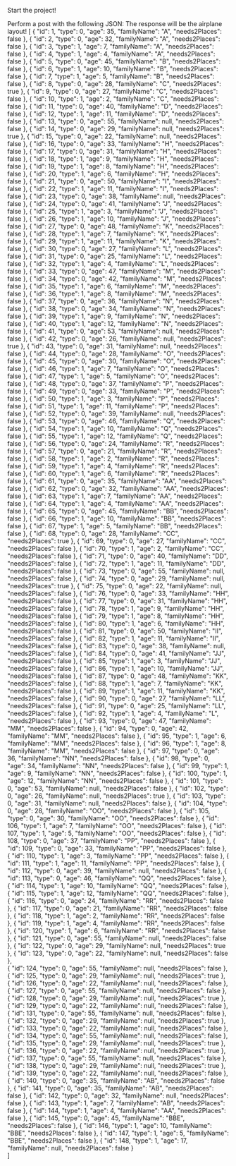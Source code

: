 Start the project!

Perform a post with the following JSON:
The response will be the airplane layout!
[
    {
        "id": 1,
        "type": 0,
        "age": 35,
        "familyName": "A",
        "needs2Places": false
    },
    {
        "id": 2,
        "type": 0,
        "age": 32,
        "familyName": "A",
        "needs2Places": false
    },
    {
        "id": 3,
        "type": 1,
        "age": 7,
        "familyName": "A",
        "needs2Places": false
    },
    {
        "id": 4,
        "type": 1,
        "age": 4,
        "familyName": "A",
        "needs2Places": false
    },
    {
        "id": 5,
        "type": 0,
        "age": 45,
        "familyName": "B",
        "needs2Places": false
    },
    {
        "id": 6,
        "type": 1,
        "age": 10,
        "familyName": "B",
        "needs2Places": false
    },
    {
        "id": 7,
        "type": 1,
        "age": 5,
        "familyName": "B",
        "needs2Places": false
    },
    {
        "id": 8,
        "type": 0,
        "age": 28,
        "familyName": "C",
        "needs2Places": true
    },
    {
        "id": 9,
        "type": 0,
        "age": 27,
        "familyName": "C",
        "needs2Places": false
    },
    {
        "id": 10,
        "type": 1,
        "age": 2,
        "familyName": "C",
        "needs2Places": false
    },
    {
        "id": 11,
        "type": 0,
        "age": 40,
        "familyName": "D",
        "needs2Places": false
    },
    {
        "id": 12,
        "type": 1,
        "age": 11,
        "familyName": "D",
        "needs2Places": false
    },
    {
        "id": 13,
        "type": 0,
        "age": 55,
        "familyName": null,
        "needs2Places": false
    },
    {
        "id": 14,
        "type": 0,
        "age": 29,
        "familyName": null,
        "needs2Places": true
    },
    {
        "id": 15,
        "type": 0,
        "age": 22,
        "familyName": null,
        "needs2Places": false
    },
    {
        "id": 16,
        "type": 0,
        "age": 33,
        "familyName": "H",
        "needs2Places": false
    },
    {
        "id": 17,
        "type": 0,
        "age": 31,
        "familyName": "H",
        "needs2Places": false
    },
    {
        "id": 18,
        "type": 1,
        "age": 9,
        "familyName": "H",
        "needs2Places": false
    },
    {
        "id": 19,
        "type": 1,
        "age": 8,
        "familyName": "H",
        "needs2Places": false
    },
    {
        "id": 20,
        "type": 1,
        "age": 6,
        "familyName": "H",
        "needs2Places": false
    },
    {
        "id": 21,
        "type": 0,
        "age": 50,
        "familyName": "I",
        "needs2Places": false
    },
    {
        "id": 22,
        "type": 1,
        "age": 11,
        "familyName": "I",
        "needs2Places": false
    },
    {
        "id": 23,
        "type": 0,
        "age": 38,
        "familyName": null,
        "needs2Places": false
    },
    {
        "id": 24,
        "type": 0,
        "age": 41,
        "familyName": "J",
        "needs2Places": false
    },
    {
        "id": 25,
        "type": 1,
        "age": 3,
        "familyName": "J",
        "needs2Places": false
    },
    {
        "id": 26,
        "type": 1,
        "age": 10,
        "familyName": "J",
        "needs2Places": false
    },
    {
        "id": 27,
        "type": 0,
        "age": 48,
        "familyName": "K",
        "needs2Places": false
    },
    {
        "id": 28,
        "type": 1,
        "age": 7,
        "familyName": "K",
        "needs2Places": false
    },
    {
        "id": 29,
        "type": 1,
        "age": 11,
        "familyName": "K",
        "needs2Places": false
    },
    {
        "id": 30,
        "type": 0,
        "age": 27,
        "familyName": "L",
        "needs2Places": false
    },
    {
        "id": 31,
        "type": 0,
        "age": 25,
        "familyName": "L",
        "needs2Places": false
    },
    {
        "id": 32,
        "type": 1,
        "age": 4,
        "familyName": "L",
        "needs2Places": false
    },
    {
        "id": 33,
        "type": 0,
        "age": 47,
        "familyName": "M",
        "needs2Places": false
    },
    {
        "id": 34,
        "type": 0,
        "age": 42,
        "familyName": "M",
        "needs2Places": false
    },
    {
        "id": 35,
        "type": 1,
        "age": 6,
        "familyName": "M",
        "needs2Places": false
    },
    {
        "id": 36,
        "type": 1,
        "age": 8,
        "familyName": "M",
        "needs2Places": false
    },
    {
        "id": 37,
        "type": 0,
        "age": 36,
        "familyName": "N",
        "needs2Places": false
    },
    {
        "id": 38,
        "type": 0,
        "age": 34,
        "familyName": "N",
        "needs2Places": false
    },
    {
        "id": 39,
        "type": 1,
        "age": 9,
        "familyName": "N",
        "needs2Places": false
    },
    {
        "id": 40,
        "type": 1,
        "age": 12,
        "familyName": "N",
        "needs2Places": false
    },
    {
        "id": 41,
        "type": 0,
        "age": 53,
        "familyName": null,
        "needs2Places": false
    },
    {
        "id": 42,
        "type": 0,
        "age": 26,
        "familyName": null,
        "needs2Places": true
    },
    {
        "id": 43,
        "type": 0,
        "age": 31,
        "familyName": null,
        "needs2Places": false
    },
    {
        "id": 44,
        "type": 0,
        "age": 28,
        "familyName": "O",
        "needs2Places": false
    },
    {
        "id": 45,
        "type": 0,
        "age": 30,
        "familyName": "O",
        "needs2Places": false
    },
    {
        "id": 46,
        "type": 1,
        "age": 7,
        "familyName": "O",
        "needs2Places": false
    },
    {
        "id": 47,
        "type": 1,
        "age": 5,
        "familyName": "O",
        "needs2Places": false
    },
    {
        "id": 48,
        "type": 0,
        "age": 37,
        "familyName": "P",
        "needs2Places": false
    },
    {
        "id": 49,
        "type": 0,
        "age": 33,
        "familyName": "P",
        "needs2Places": false
    },
    {
        "id": 50,
        "type": 1,
        "age": 3,
        "familyName": "P",
        "needs2Places": false
    },
    {
        "id": 51,
        "type": 1,
        "age": 11,
        "familyName": "P",
        "needs2Places": false
    },
    {
        "id": 52,
        "type": 0,
        "age": 39,
        "familyName": null,
        "needs2Places": false
    },
    {
        "id": 53,
        "type": 0,
        "age": 46,
        "familyName": "Q",
        "needs2Places": false
    },
    {
        "id": 54,
        "type": 1,
        "age": 10,
        "familyName": "Q",
        "needs2Places": false
    },
    {
        "id": 55,
        "type": 1,
        "age": 12,
        "familyName": "Q",
        "needs2Places": false
    },
    {
        "id": 56,
        "type": 0,
        "age": 24,
        "familyName": "R",
        "needs2Places": false
    },
    {
        "id": 57,
        "type": 0,
        "age": 21,
        "familyName": "R",
        "needs2Places": false
    },
    {
        "id": 58,
        "type": 1,
        "age": 2,
        "familyName": "R",
        "needs2Places": false
    },
    {
        "id": 59,
        "type": 1,
        "age": 4,
        "familyName": "R",
        "needs2Places": false
    },
    {
        "id": 60,
        "type": 1,
        "age": 6,
        "familyName": "R",
        "needs2Places": false
    },
    {
        "id": 61,
        "type": 0,
        "age": 35,
        "familyName": "AA",
        "needs2Places": false
    },
    {
        "id": 62,
        "type": 0,
        "age": 32,
        "familyName": "AA",
        "needs2Places": false
    },
    {
        "id": 63,
        "type": 1,
        "age": 7,
        "familyName": "AA",
        "needs2Places": false
    },
    {
        "id": 64,
        "type": 1,
        "age": 4,
        "familyName": "AA",
        "needs2Places": false
    },
    {
        "id": 65,
        "type": 0,
        "age": 45,
        "familyName": "BB",
        "needs2Places": false
    },
    {
        "id": 66,
        "type": 1,
        "age": 10,
        "familyName": "BB",
        "needs2Places": false
    },
    {
        "id": 67,
        "type": 1,
        "age": 5,
        "familyName": "BB",
        "needs2Places": false
    },
    {
        "id": 68,
        "type": 0,
        "age": 28,
        "familyName": "CC",
        "needs2Places": true
    },
    {
        "id": 69,
        "type": 0,
        "age": 27,
        "familyName": "CC",
        "needs2Places": false
    },
    {
        "id": 70,
        "type": 1,
        "age": 2,
        "familyName": "CC",
        "needs2Places": false
    },
    {
        "id": 71,
        "type": 0,
        "age": 40,
        "familyName": "DD",
        "needs2Places": false
    },
    {
        "id": 72,
        "type": 1,
        "age": 11,
        "familyName": "DD",
        "needs2Places": false
    },
    {
        "id": 73,
        "type": 0,
        "age": 55,
        "familyName": null,
        "needs2Places": false
    },
    {
        "id": 74,
        "type": 0,
        "age": 29,
        "familyName": null,
        "needs2Places": true
    },
    {
        "id": 75,
        "type": 0,
        "age": 22,
        "familyName": null,
        "needs2Places": false
    },
    {
        "id": 76,
        "type": 0,
        "age": 33,
        "familyName": "HH",
        "needs2Places": false
    },
    {
        "id": 77,
        "type": 0,
        "age": 31,
        "familyName": "HH",
        "needs2Places": false
    },
    {
        "id": 78,
        "type": 1,
        "age": 9,
        "familyName": "HH",
        "needs2Places": false
    },
    {
        "id": 79,
        "type": 1,
        "age": 8,
        "familyName": "HH",
        "needs2Places": false
    },
    {
        "id": 80,
        "type": 1,
        "age": 6,
        "familyName": "HH",
        "needs2Places": false
    },
    {
        "id": 81,
        "type": 0,
        "age": 50,
        "familyName": "II",
        "needs2Places": false
    },
    {
        "id": 82,
        "type": 1,
        "age": 11,
        "familyName": "II",
        "needs2Places": false
    },
    {
        "id": 83,
        "type": 0,
        "age": 38,
        "familyName": null,
        "needs2Places": false
    },
    {
        "id": 84,
        "type": 0,
        "age": 41,
        "familyName": "JJ",
        "needs2Places": false
    },
    {
        "id": 85,
        "type": 1,
        "age": 3,
        "familyName": "JJ",
        "needs2Places": false
    },
    {
        "id": 86,
        "type": 1,
        "age": 10,
        "familyName": "JJ",
        "needs2Places": false
    },
    {
        "id": 87,
        "type": 0,
        "age": 48,
        "familyName": "KK",
        "needs2Places": false
    },
    {
        "id": 88,
        "type": 1,
        "age": 7,
        "familyName": "KK",
        "needs2Places": false
    },
    {
        "id": 89,
        "type": 1,
        "age": 11,
        "familyName": "KK",
        "needs2Places": false
    },
    {
        "id": 90,
        "type": 0,
        "age": 27,
        "familyName": "LL",
        "needs2Places": false
    },
    {
        "id": 91,
        "type": 0,
        "age": 25,
        "familyName": "LL",
        "needs2Places": false
    },
    {
        "id": 92,
        "type": 1,
        "age": 4,
        "familyName": "L",
        "needs2Places": false
    },
    {
        "id": 93,
        "type": 0,
        "age": 47,
        "familyName": "MM",
        "needs2Places": false
    },
    {
        "id": 94,
        "type": 0,
        "age": 42,
        "familyName": "MM",
        "needs2Places": false
    },
    {
        "id": 95,
        "type": 1,
        "age": 6,
        "familyName": "MM",
        "needs2Places": false
    },
    {
        "id": 96,
        "type": 1,
        "age": 8,
        "familyName": "MM",
        "needs2Places": false
    },
    {
        "id": 97,
        "type": 0,
        "age": 36,
        "familyName": "NN",
        "needs2Places": false
    },
    {
        "id": 98,
        "type": 0,
        "age": 34,
        "familyName": "NN",
        "needs2Places": false
    },
    {
        "id": 99,
        "type": 1,
        "age": 9,
        "familyName": "NN",
        "needs2Places": false
    },
    {
        "id": 100,
        "type": 1,
        "age": 12,
        "familyName": "NN",
        "needs2Places": false
    },
    {
        "id": 101,
        "type": 0,
        "age": 53,
        "familyName": null,
        "needs2Places": false
    },
    {
        "id": 102,
        "type": 0,
        "age": 26,
        "familyName": null,
        "needs2Places": true
    },
    {
        "id": 103,
        "type": 0,
        "age": 31,
        "familyName": null,
        "needs2Places": false
    },
    {
        "id": 104,
        "type": 0,
        "age": 28,
        "familyName": "OO",
        "needs2Places": false
    },
    {
        "id": 105,
        "type": 0,
        "age": 30,
        "familyName": "OO",
        "needs2Places": false
    },
    {
        "id": 106,
        "type": 1,
        "age": 7,
        "familyName": "OO",
        "needs2Places": false
    },
    {
        "id": 107,
        "type": 1,
        "age": 5,
        "familyName": "OO",
        "needs2Places": false
    },
    {
        "id": 108,
        "type": 0,
        "age": 37,
        "familyName": "PP",
        "needs2Places": false
    },
    {
        "id": 109,
        "type": 0,
        "age": 33,
        "familyName": "PP",
        "needs2Places": false
    },
    {
        "id": 110,
        "type": 1,
        "age": 3,
        "familyName": "PP",
        "needs2Places": false
    },
    {
        "id": 111,
        "type": 1,
        "age": 11,
        "familyName": "PP",
        "needs2Places": false
    },
    {
        "id": 112,
        "type": 0,
        "age": 39,
        "familyName": null,
        "needs2Places": false
    },
    {
        "id": 113,
        "type": 0,
        "age": 46,
        "familyName": "QQ",
        "needs2Places": false
    },
    {
        "id": 114,
        "type": 1,
        "age": 10,
        "familyName": "QQ",
        "needs2Places": false
    },
    {
        "id": 115,
        "type": 1,
        "age": 12,
        "familyName": "QQ",
        "needs2Places": false
    },
    {
        "id": 116,
        "type": 0,
        "age": 24,
        "familyName": "RR",
        "needs2Places": false
    },
    {
        "id": 117,
        "type": 0,
        "age": 21,
        "familyName": "RR",
        "needs2Places": false
    },
    {
        "id": 118,
        "type": 1,
        "age": 2,
        "familyName": "RR",
        "needs2Places": false
    },
    {
        "id": 119,
        "type": 1,
        "age": 4,
        "familyName": "RR",
        "needs2Places": false
    },
    {
        "id": 120,
        "type": 1,
        "age": 6,
        "familyName": "RR",
        "needs2Places": false
    },
    {
        "id": 121,
        "type": 0,
        "age": 55,
        "familyName": null,
        "needs2Places": false
    },
    {
        "id": 122,
        "type": 0,
        "age": 29,
        "familyName": null,
        "needs2Places": true
    },
    {
        "id": 123,
        "type": 0,
        "age": 22,
        "familyName": null,
        "needs2Places": false
    },	
	{
        "id": 124,
        "type": 0,
        "age": 55,
        "familyName": null,
        "needs2Places": false
    },
    {
        "id": 125,
        "type": 0,
        "age": 29,
        "familyName": null,
        "needs2Places": true
    },
    {
        "id": 126,
        "type": 0,
        "age": 22,
        "familyName": null,
        "needs2Places": false
    },
	{
        "id": 127,
        "type": 0,
        "age": 55,
        "familyName": null,
        "needs2Places": false
    },
    {
        "id": 128,
        "type": 0,
        "age": 29,
        "familyName": null,
        "needs2Places": true
    },
    {
        "id": 129,
        "type": 0,
        "age": 22,
        "familyName": null,
        "needs2Places": false
    },
        {
        "id": 131,
        "type": 0,
        "age": 55,
        "familyName": null,
        "needs2Places": false
    },
    {
        "id": 132,
        "type": 0,
        "age": 29,
        "familyName": null,
        "needs2Places": true
    },
    {
        "id": 133,
        "type": 0,
        "age": 22,
        "familyName": null,
        "needs2Places": false
    },	
	{
        "id": 134,
        "type": 0,
        "age": 55,
        "familyName": null,
        "needs2Places": false
    },
    {
        "id": 135,
        "type": 0,
        "age": 29,
        "familyName": null,
        "needs2Places": true
    },
    {
        "id": 136,
        "type": 0,
        "age": 22,
        "familyName": null,
        "needs2Places": true
    },
	{
        "id": 137,
        "type": 0,
        "age": 55,
        "familyName": null,
        "needs2Places": false
    },
    {
        "id": 138,
        "type": 0,
        "age": 29,
        "familyName": null,
        "needs2Places": true
    },
    {
        "id": 139,
        "type": 0,
        "age": 22,
        "familyName": null,
        "needs2Places": false
    },
	{
        "id": 140,
        "type": 0,
        "age": 35,
        "familyName": "AB",
        "needs2Places": false
    },
	{
        "id": 141,
        "type": 0,
        "age": 35,
        "familyName": "AB",
        "needs2Places": false
    },
    {
        "id": 142,
        "type": 0,
        "age": 32,
        "familyName": null,
        "needs2Places": false
    },
    {
        "id": 143,
        "type": 1,
        "age": 7,
        "familyName": "AB",
        "needs2Places": false
    },
    {
        "id": 144,
        "type": 1,
        "age": 4,
        "familyName": "AA",
        "needs2Places": false
    },
    {
        "id": 145,
        "type": 0,
        "age": 45,
        "familyName": "BBE",
        "needs2Places": false
    },
    {
        "id": 146,
        "type": 1,
        "age": 10,
        "familyName": "BBE",
        "needs2Places": false
    },
    {
        "id": 147,
        "type": 1,
        "age": 5,
        "familyName": "BBE",
        "needs2Places": false
    },
    {
        "id": 148,
        "type": 1,
        "age": 17,
        "familyName": null,
        "needs2Places": false
    }	
]
									

